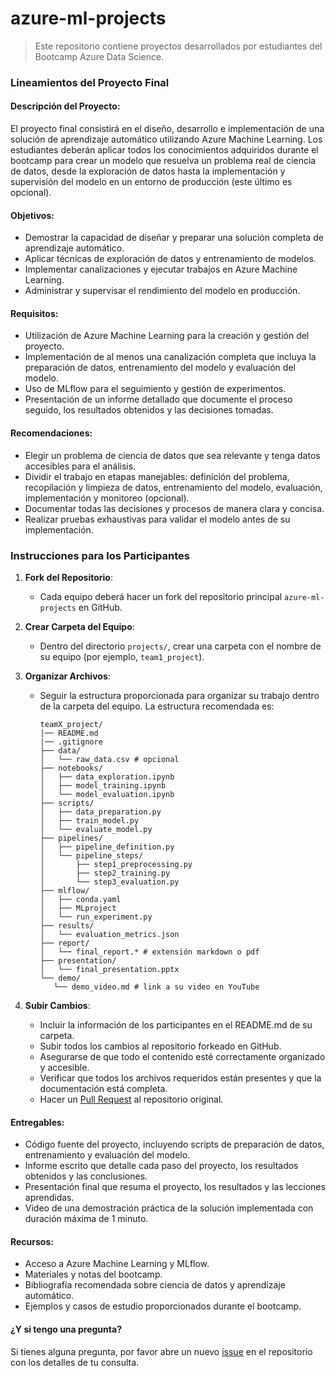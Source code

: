 # azure-ml-projects

> Este repositorio contiene proyectos desarrollados por estudiantes del Bootcamp Azure Data Science.

### Lineamientos del Proyecto Final

#### Descripción del Proyecto:
El proyecto final consistirá en el diseño, desarrollo e implementación de una solución de aprendizaje automático utilizando Azure Machine Learning. Los estudiantes deberán aplicar todos los conocimientos adquiridos durante el bootcamp para crear un modelo que resuelva un problema real de ciencia de datos, desde la exploración de datos hasta la implementación y supervisión del modelo en un entorno de producción (este último es opcional).

#### Objetivos:
- Demostrar la capacidad de diseñar y preparar una solución completa de aprendizaje automático.
- Aplicar técnicas de exploración de datos y entrenamiento de modelos.
- Implementar canalizaciones y ejecutar trabajos en Azure Machine Learning.
- Administrar y supervisar el rendimiento del modelo en producción.

#### Requisitos:
- Utilización de Azure Machine Learning para la creación y gestión del proyecto.
- Implementación de al menos una canalización completa que incluya la preparación de datos, entrenamiento del modelo y evaluación del modelo.
- Uso de MLflow para el seguimiento y gestión de experimentos.
- Presentación de un informe detallado que documente el proceso seguido, los resultados obtenidos y las decisiones tomadas.

#### Recomendaciones:
- Elegir un problema de ciencia de datos que sea relevante y tenga datos accesibles para el análisis.
- Dividir el trabajo en etapas manejables: definición del problema, recopilación y limpieza de datos, entrenamiento del modelo, evaluación, implementación y monitoreo (opcional).
- Documentar todas las decisiones y procesos de manera clara y concisa.
- Realizar pruebas exhaustivas para validar el modelo antes de su implementación.

### Instrucciones para los Participantes

1. **Fork del Repositorio**:
   - Cada equipo deberá hacer un fork del repositorio principal `azure-ml-projects` en GitHub.

2. **Crear Carpeta del Equipo**:
   - Dentro del directorio `projects/`, crear una carpeta con el nombre de su equipo (por ejemplo, `team1_project`).

3. **Organizar Archivos**:
   - Seguir la estructura proporcionada para organizar su trabajo dentro de la carpeta del equipo. La estructura recomendada es:
     ```
     teamX_project/
     |── README.md
     |── .gitignore
     ├── data/
     │   └── raw_data.csv # opcional
     ├── notebooks/
     │   ├── data_exploration.ipynb
     │   ├── model_training.ipynb
     │   └── model_evaluation.ipynb
     ├── scripts/
     │   ├── data_preparation.py
     │   ├── train_model.py
     │   └── evaluate_model.py
     ├── pipelines/
     │   ├── pipeline_definition.py
     │   └── pipeline_steps/
     │       ├── step1_preprocessing.py
     │       ├── step2_training.py
     │       └── step3_evaluation.py
     ├── mlflow/
     │   ├── conda.yaml
     │   ├── MLproject
     │   └── run_experiment.py
     ├── results/
     │   └── evaluation_metrics.json
     ├── report/
     │   └── final_report.* # extensión markdown o pdf
     ├── presentation/
     │   └── final_presentation.pptx
     └── demo/
        └── demo_video.md # link a su video en YouTube
     ```

4. **Subir Cambios**:
   - Incluir la información de los participantes en el README.md de su carpeta.
   - Subir todos los cambios al repositorio forkeado en GitHub.
   - Asegurarse de que todo el contenido esté correctamente organizado y accesible.
   - Verificar que todos los archivos requeridos están presentes y que la documentación está completa.
   - Hacer un [Pull Request](https://github.com/OscarSantosMu/azure-ml-projects/pulls) al repositorio original.

#### Entregables:
- Código fuente del proyecto, incluyendo scripts de preparación de datos, entrenamiento y evaluación del modelo.
- Informe escrito que detalle cada paso del proyecto, los resultados obtenidos y las conclusiones.
- Presentación final que resuma el proyecto, los resultados y las lecciones aprendidas.
- Video de una demostración práctica de la solución implementada con duración máxima de 1 minuto.

#### Recursos:
- Acceso a Azure Machine Learning y MLflow.
- Materiales y notas del bootcamp.
- Bibliografía recomendada sobre ciencia de datos y aprendizaje automático.
- Ejemplos y casos de estudio proporcionados durante el bootcamp.

#### ¿Y si tengo una pregunta?
Si tienes alguna pregunta, por favor abre un nuevo [issue](https://github.com/OscarSantosMu/azure-ml-projects/issues/new?assignees=OscarSantosMu&labels=&projects=&template=q-a.md&title=%5BQ%5D%3A+) en el repositorio con los detalles de tu consulta.